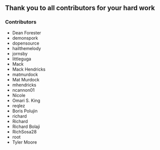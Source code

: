 ## Thank you to all contributors for your hard work

### Contributors

- Dean Forester
- demonspork
- dopensource
- hailthemelody
- jornsby
- littleguga
- Mack
- Mack Hendricks
- matmurdock
- Mat Murdock
- mhendricks
- ncannon01
- Nicole
- Omari S. King
- reqlez
- Boris Polujin
- richard
- Richard
- Richard Bolaji
- RichSosa28
- root
- Tyler Moore
